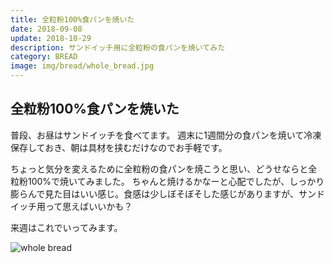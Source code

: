 ```yaml
---
title: 全粒粉100%食パンを焼いた
date: 2018-09-08
update: 2018-10-29
description: サンドイッチ用に全粒粉の食パンを焼いてみた
category: BREAD
image: img/bread/whole_bread.jpg
---
```


## 全粒粉100%食パンを焼いた

普段、お昼はサンドイッチを食べてます。
週末に1週間分の食パンを焼いて冷凍保存しておき、朝は具材を挟むだけなのでお手軽です。

ちょっと気分を変えるために全粒粉の食パンを焼こうと思い、どうせならと全粒粉100%で焼いてみました。
ちゃんと焼けるかなーと心配でしたが、しっかり膨らんで見た目はいい感じ。食感は少しぼそぼそした感じがありますが、サンドイッチ用って思えばいいかも？

来週はこれでいってみます。

![whole bread](/img/bread/whole_bread.jpg "100% whole bread")

